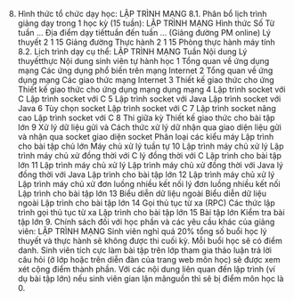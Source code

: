 8. Hình thức tổ chức dạy học: LẬP TRÌNH MẠNG
8.1. Phân bổ lịch trình giảng dạy trong 1 học kỳ (15 tuần): LẬP TRÌNH MẠNG Hình thức Số Từ tuần ... Địa điểm dạy tiếttuần đến tuần ... (Giảng đường PM online) Lý thuyết 2 1 15 Giảng đường Thực hành 2 1 15 Phòng thực hành máy tính 8.2. Lịch trình dạy cụ thể: LẬP TRÌNH MẠNG Tuần Nội dung Lý thuyếtthực Nội dung sinh viên tự hành học 1 Tổng quan về ứng dụng mạng Các ứng dụng phổ biến trên mạng Internet 2 Tổng quan về ứng dụng mạng Các giao thức mạng Internet 3 Thiết kế giao thức cho ứng Thiết kế giao thức cho ứng dụng mạng dụng mạng 4 Lập trình socket với C Lập trình socket với C 5 Lập trình socket với Java Lập trình socket với Java 6 Tùy chọn socket Lập trình socket với C 7 Lập trình socket nâng cao Lập trình socket với C 8 Thi giữa kỳ Thiết kế giao thức cho bài tập lớn 9 Xử lý dữ liệu gửi và Cách thức xử lý dữ nhận qua giao diện liệu gửi và nhận qua socket giao diện socket Phân loại các kiểu máy Lập trình cho bài tập chủ lớn Máy chủ xử lý tuần tự 10 Lập trình máy chủ xử lý Lập trình máy chủ xử đồng thời với C lý đồng thời với C Lập trình cho bài tập lớn 11 Lập trình máy chủ xử lý Lập trình máy chủ xử đồng thời với Java lý đồng thời với Java Lập trình cho bài tập lớn 12 Lập trình máy chủ xử lý Lập trình máy chủ xử đơn luồng nhiều kết nối lý đơn luồng nhiều kết nối Lập trình cho bài tập lớn 13 Biểu diễn dữ liệu ngoài Biểu diễn dữ liệu ngoài Lập trình cho bài tập lớn 14 Gọi thủ tục từ xa (RPC) Các thức lập trình gọi thủ tục từ xa Lập trình cho bài tập lớn 15 Bài tập lớn Kiểm tra bài tập lớn 9. Chính sách đối với học phần và các yêu cầu khác của giảng viên: LẬP TRÌNH MẠNG Sinh viên nghỉ quá 20% tổng số buổi học lý thuyết và thực hành sẽ không được thi cuối kỳ. Mỗi buổi học sẽ có điểm danh. Sinh viên tích cực làm bài tập trên lớp tham gia thảo luận trả lời câu hỏi (ở lớp hoặc trên diễn đàn của trang web môn học) sẽ được xem xét cộng điểm thành phần. Với các nội dung liên quan đến lập trình (ví dụ bài tập lớn) nếu sinh viên gian lận mãnguồn thì sẽ bị điểm môn học là 0.
